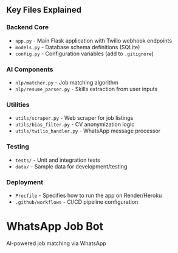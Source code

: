 
## Key Files Explained

### Backend Core
- `app.py` - Main Flask application with Twilio webhook endpoints  
- `models.py` - Database schema definitions (SQLite)  
- `config.py` - Configuration variables (add to `.gitignore`)  

### AI Components
- `nlp/matcher.py` - Job matching algorithm  
- `nlp/resume_parser.py` - Skills extraction from user inputs  

### Utilities
- `utils/scraper.py` - Web scraper for job listings  
- `utils/bias_filter.py` - CV anonymization logic  
- `utils/twilio_handler.py` - WhatsApp message processor  

### Testing
- `tests/` - Unit and integration tests  
- `data/` - Sample data for development/testing  

### Deployment
- `Procfile` - Specifies how to run the app on Render/Heroku  
- `.github/workflows` - CI/CD pipeline configuration  



# WhatsApp Job Bot
AI-powered job matching via WhatsApp